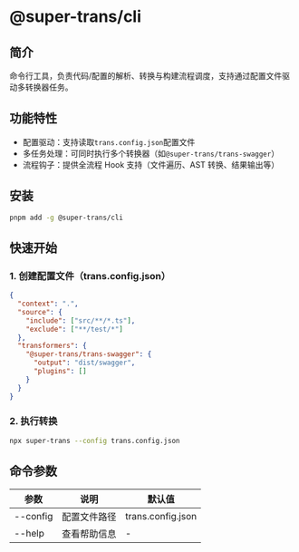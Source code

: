 # @super-trans/cli

## 简介

命令行工具，负责代码/配置的解析、转换与构建流程调度，支持通过配置文件驱动多转换器任务。

## 功能特性

- 配置驱动：支持读取`trans.config.json`配置文件
- 多任务处理：可同时执行多个转换器（如`@super-trans/trans-swagger`）
- 流程钩子：提供全流程 Hook 支持（文件遍历、AST 转换、结果输出等）

## 安装

```bash
pnpm add -g @super-trans/cli
```

## 快速开始

### 1. 创建配置文件（trans.config.json）

```json
{
  "context": ".",
  "source": {
    "include": ["src/**/*.ts"],
    "exclude": ["**/test/*"]
  },
  "transformers": {
    "@super-trans/trans-swagger": {
      "output": "dist/swagger",
      "plugins": []
    }
  }
}
```

### 2. 执行转换

```bash
npx super-trans --config trans.config.json
```

## 命令参数

| 参数     | 说明         | 默认值            |
| -------- | ------------ | ----------------- |
| --config | 配置文件路径 | trans.config.json |
| --help   | 查看帮助信息 | -                 |
